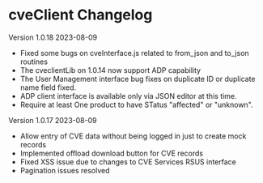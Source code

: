 # cveClient Changelog

Version 1.0.18  2023-08-09

* Fixed some bugs on cveInterface.js related to from_json and to_json routines
* The cveclientLib on 1.0.14 now support ADP capability
* The User Management interface bug fixes on duplicate ID or duplicate name field fixed.
* ADP client interface is available only via JSON editor at this time.
* Require at least One product to have STatus  "affected" or "unknown".

Version 1.0.17  2023-08-09
* Allow entry of CVE data without being logged in just to create mock records
* Implemented offload download button for CVE records
* Fixed XSS issue due to changes to CVE Services RSUS interface
* Pagination issues resolved
